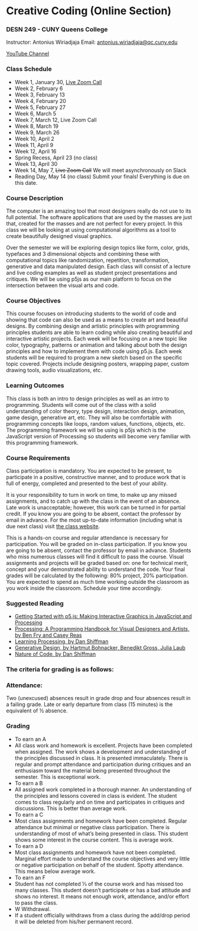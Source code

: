 # Creative Coding (Online Section)
### DESN 249 - CUNY Queens College

Instructor: Antonius Wiriadjaja
Email: [antonius.wiriadjaja@qc.cuny.edu](mailto:antonius.wiriadjaja@qc.cuny.edu ) 

[YouTube Channel](https://www.youtube.com/playlist?list=PLKcBOqBHPjvmqJ7xym6wMWCTyDyFTtYV5)

### Class Schedule

- Week 1, January 30, [Live Zoom Call](https://us02web.zoom.us/j/86473546141?pwd=RlJWZ0dBSVk5cnNSQzlUZEdRM25xUT09)
- Week 2, February 6
- Week 3, February 13
- Week 4, February 20
- Week 5, February 27
- Week 6, March 5
- Week 7, March 12, Live Zoom Call
- Week 8, March 19
- Week 9, March 26
- Week 10, April 2
- Week 11, April 9
- Week 12, April 16
- Spring Recess, April 23 (no class)
- Week 13, April 30
- Week 14, May 7, ~~Live Zoom Call~~ We will meet asynchronously on Slack
- Reading Day, May 14 (no class) Submit your finals! Everything is due on this date.

### Course Description
The computer is an amazing tool that most designers really do not use to its full potential. The software applications that are used by the masses are just that, created for the masses and are not perfect for every project. In this class we will be looking at using computational algorithms as a tool to create beautifully designed visual graphics.

Over the semester we will be exploring design topics like form, color, grids, typefaces and 3 dimensional objects and combining these with computational topics like randomization, repetition, transformation, generative and data manipulated design. Each class will consist of a lecture and live coding examples as well as student project presentations and critiques. We will be using p5js as our main platform to focus on the intersection between the visual arts and code.

### Course Objectives
This course focuses on introducing students to the world of code and showing that code can also be used as a means to create art and beautiful designs. By combining design and artistic principles with programming principles students are able to learn coding while also creating beautiful and interactive artistic projects. Each week will be focusing on a new topic like color, typography, patterns or animation and talking about both the design principles and how to implement them with code using p5.js. Each week students will be required to program a new sketch based on the specific topic covered. Projects include designing posters, wrapping paper, custom drawing tools, audio visualizations, etc.

### Learning Outcomes
This class is both an intro to design principles as well as an intro to programming. Students will come out of the class with a solid understanding of color theory, type design, interaction design, animation, game design, generative art, etc. They will also be comfortable with programming concepts like loops, random values, functions, objects, etc. The programming framework we will be using is p5js which is the JavaScript version of Processing so students will become very familiar with this programming framework.

### Course Requirements
Class participation is mandatory. You are expected to be present, to participate in a positive, constructive manner, and to produce work that is full of energy, completed and presented to the best of your ability.

It is your responsibility to turn in work on time, to make up any missed assignments, and to catch up with the class in the event of an absence. Late work is unacceptable; however, this work can be turned in for partial credit. If you know you are going to be absent, contact the professor by email in advance. For the most up-to-date information (including what is due next class) visit [the class website](https://awcuny.github.io/creative_coding_SP24/). 

This is a hands-on course and regular attendance is necessary for participation. You will be graded on in-class participation. If you know you are going to be absent, contact the professor by email in advance. Students who miss numerous classes will find it difficult to pass the course. Visual assignments and projects will be graded based on: one for technical merit, concept and your demonstrated ability to understand the code. Your final grades will be calculated by the following: 80% project, 20% participation. You are expected to spend as much time working outside the classroom as you work inside the classroom. Schedule your time accordingly.

### Suggested Reading
- [Getting Started with p5.js: Making Interactive Graphics in JavaScript and Processing](https://www.amazon.com/Make-Interactive-Graphics-JavaScript-Processing/dp/1457186772)
- [Processing: A Programming Handbook for Visual Designers and Artists, by Ben Fry and Casey Reas](http://www.amazon.com/Processing-Programming-Handbook-Designers-Artists/dp/0262182629)
- [Learning Processing, by Dan Shiffman](http://www.learningprocessing.com/)
- [Generative Design, by Hartmut Bohnacker, Benedikt Gross, Julia Laub](http://www.amazon.com/Generative-Design-Visualize-Program-Processing/dp/1616890770)
- [Nature of Code, by Dan Shiffman](http://natureofcode.com/)

### The criteria for grading is as follows:

### Attendance:
Two (unexcused) absences result in grade drop and four absences result in a failing grade. Late
or early departure from class (15 minutes) is the equivalent of ½ absence.

### Grading
- To earn an A
 - All class work and homework is excellent. Projects have been completed when assigned. The work shows a development and understanding of the principles discussed in class. It is presented immaculately. There is regular and prompt attendance and participation during critiques and an enthusiasm toward the material being presented throughout the semester. This is exceptional work.
- To earn a B
 - All assigned work completed in a thorough manner. An understanding of the principles and
lessons covered in class is evident. The student comes to class regularly and on time and
participates in critiques and discussions. This is better than average work.
- To earn a C
 - Most class assignments and homework have been completed. Regular attendance but minimal
or negative class participation. There is understanding of most of what’s being presented in
class. This student shows some interest in the course content. This is average work.
- To earn a D
 - Most class assignments and homework have not been completed. Marginal effort made to
understand the course objectives and very little or negative participation on behalf of the
student. Spotty attendance. This means below average work.
- To earn an F
 - Student has not completed 1⁄3 of the course work and has missed too many classes. This
student doesn’t participate or has a bad attitude and shows no interest. It means not enough
work, attendance, and/or effort to pass the class.
- W Withdrawal.
 - If a student officially withdraws from a class during the add/drop period it will be deleted from his/her permanent record.
